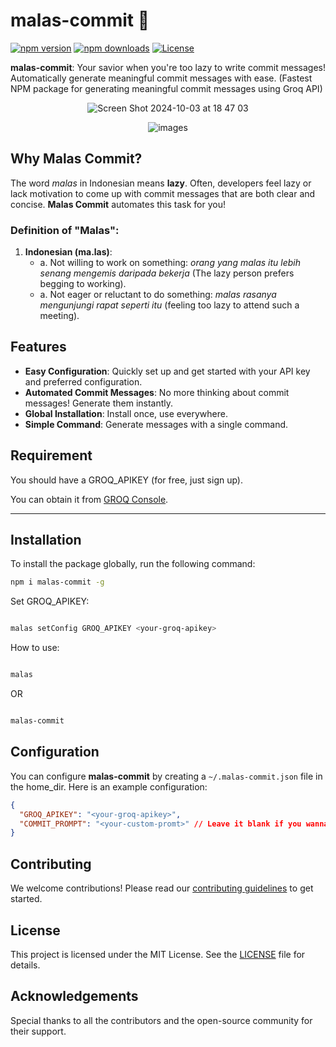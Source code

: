 # malas-commit 🚀

[![npm version](https://img.shields.io/npm/v/malas-commit.svg)](https://www.npmjs.com/package/malas-commit)
[![npm downloads](https://img.shields.io/npm/dt/malas-commit.svg)](https://www.npmjs.com/package/malas-commit)
[![License](https://img.shields.io/npm/l/malas-commit.svg)](https://github.com/honestyan/malas-commit/blob/main/LICENSE)

**malas-commit**: Your savior when you're too lazy to write commit messages! Automatically generate meaningful commit messages with ease. (Fastest NPM package for generating meaningful commit messages using Groq API)

<p align="center">
    <img src="https://github.com/user-attachments/assets/7dbfd9ef-380f-4cc0-bc74-0d64a6270ed4" alt="Screen Shot 2024-10-03 at 18 47 03">
</p>

<p align="center">
    <img src="https://github.com/user-attachments/assets/de54b650-e7c4-472a-9a46-edf8c7ca678e" alt="images">
</p>

## Why Malas Commit?

The word _malas_ in Indonesian means **lazy**. Often, developers feel lazy or lack motivation to come up with commit messages that are both clear and concise. **Malas Commit** automates this task for you!

### Definition of "Malas":

1. **Indonesian (ma.las)**:
   - a. Not willing to work on something: _orang yang malas itu lebih senang mengemis daripada bekerja_ (The lazy person prefers begging to working).
   - a. Not eager or reluctant to do something: _malas rasanya mengunjungi rapat seperti itu_ (feeling too lazy to attend such a meeting).

## Features

- **Easy Configuration**: Quickly set up and get started with your API key and preferred configuration.
- **Automated Commit Messages**: No more thinking about commit messages! Generate them instantly.
- **Global Installation**: Install once, use everywhere.
- **Simple Command**: Generate messages with a single command.

## Requirement

You should have a GROQ_APIKEY (for free, just sign up).

You can obtain it from [GROQ Console](https://console.groq.com/keys).

---

## Installation

To install the package globally, run the following command:

```bash
npm i malas-commit -g

```

Set GROQ_APIKEY:

```bash

malas setConfig GROQ_APIKEY <your-groq-apikey>

```

How to use:

```bash

malas

```

OR

```bash

malas-commit

```

## Configuration

You can configure **malas-commit** by creating a `~/.malas-commit.json` file in the home_dir. Here is an example configuration:

```json
{
  "GROQ_APIKEY": "<your-groq-apikey>",
  "COMMIT_PROMPT": "<your-custom-promt>" // Leave it blank if you wanna use default prompt instead
}
```

## Contributing

We welcome contributions! Please read our [contributing guidelines](CONTRIBUTING.md) to get started.

## License

This project is licensed under the MIT License. See the [LICENSE](LICENSE) file for details.

## Acknowledgements

Special thanks to all the contributors and the open-source community for their support.
